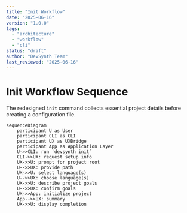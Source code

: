 ```yaml
---
title: "Init Workflow"
date: "2025-06-16"
version: "1.0.0"
tags:
  - "architecture"
  - "workflow"
  - "cli"
status: "draft"
author: "DevSynth Team"
last_reviewed: "2025-06-16"
---
```


# Init Workflow Sequence

The redesigned `init` command collects essential project details before creating a configuration file.

```mermaid
sequenceDiagram
    participant U as User
    participant CLI as CLI
    participant UX as UXBridge
    participant App as Application Layer
    U->>CLI: run `devsynth init`
    CLI->>UX: request setup info
    UX->>U: prompt for project root
    U-->>UX: provide path
    UX->>U: select language(s)
    U-->>UX: choose language(s)
    UX->>U: describe project goals
    U-->>UX: confirm goals
    UX->>App: initialize project
    App-->>UX: summary
    UX->>U: display completion
```

